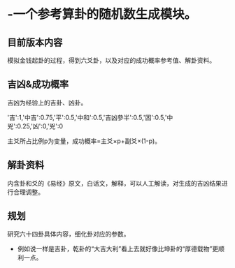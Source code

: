 # -一个参考算卦的随机数生成模块。

目前版本内容
---
模拟金钱起卦的过程，得到六爻卦，以及对应的成功概率参考值、解卦资料。

吉凶&成功概率
---
吉凶为经验上的吉卦、凶卦。

'吉':1,'中吉':0.75,'平':0.5,'中和':0.5,'吉凶參半':0.5,'困':0.5,'中兇':0.25,'凶':0,'兇':0

主爻所占比例p为变量，成功概率=主爻×p+副爻×(1-p)。

解卦资料
---
内含卦和爻的《易经》原文，白话文，解释，可以人工解读，对生成的吉凶结果进行合理调整。

规划
---
研究六十四卦具体内容，细化卦对应的参数。
* 例如说一样是吉卦，乾卦的“大吉大利”看上去就好像比坤卦的“厚德载物”更顺利一点。

